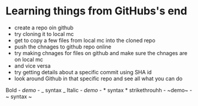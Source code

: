 # Learning things from GitHubs's end

* create a repo oin github
* try cloning it to local mc
* get to copy a few files from local mc into the cloned repo
* push the chnages to github repo online
* try making chnages for files on github and make sure the chnages are on local mc
* and vice versa
* try getting details about a specific commit using SHA id
* look around Github in that specific repo and see all what you can do


Bold - _demo_ - _ syntax _
Italic - *demo* - * syntax *
strikethrouhh - ~demo~ - ~ syntax ~
